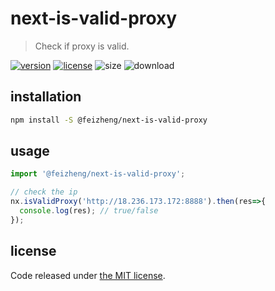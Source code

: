 # next-is-valid-proxy
> Check if proxy is valid.

[![version][version-image]][version-url]
[![license][license-image]][license-url]
![size][size-image]
![download][download-image]

## installation
```bash
npm install -S @feizheng/next-is-valid-proxy
```

## usage
```js
import '@feizheng/next-is-valid-proxy';

// check the ip
nx.isValidProxy('http://18.236.173.172:8888').then(res=>{
  console.log(res); // true/false
});
```

## license
Code released under [the MIT license](https://github.com/afeiship/next-is-valid-proxy/blob/master/LICENSE.txt).

[version-image]: https://img.shields.io/npm/v/@feizheng/next-is-valid-proxy
[version-url]: https://npmjs.org/package/@feizheng/next-is-valid-proxy

[license-image]: https://img.shields.io/npm/l/@feizheng/next-is-valid-proxy
[license-url]: https://github.com/afeiship/next-is-valid-proxy/blob/master/LICENSE.txt

[size-image]: https://img.shields.io/bundlephobia/minzip/@feizheng/next-is-valid-proxy
[download-image]: https://img.shields.io/npm/dw/@feizheng/next-is-valid-proxy
